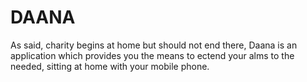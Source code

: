 # DAANA
As said, charity begins at home but should not end there, Daana is an application which provides you the means to ectend your alms to the needed, sitting at home with your mobile phone.
